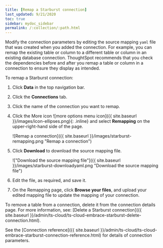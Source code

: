 ```yaml
---
title: [Remap a Starburst connection]
last_updated: 9/21/2020
toc: true
sidebar: mydoc_sidebar
permalink: /:collection/:path.html
---
```


Modify the connection parameters by editing the source mapping <code>yaml</code> file that was created when you added the connection. For example, you can remap the existing table or column to a different table or column in an existing database connection. ThoughtSpot recommends that you check the dependencies before and after you remap a table or column in a connection to ensure they display as intended.

To remap a Starburst connection:

1. Click **Data** in the top navigation bar.

2. Click the **Connections** tab.

3. Click the name of the connection you want to remap.

4. Click the More icon ![more options menu icon]({{ site.baseurl }}/images/icon-ellipses.png){: .inline} and select **Remapping** on the upper-right-hand side of the page.

   ![Remap a connection]({{ site.baseurl }}/images/starburst-remapping.png "Remap a connection")

5. Click **Download** to download the source mapping file.

   !["Download the source mapping file"]({{ site.baseurl }}/images/starburst-downloadyaml.png "Download the source mapping file")

6. Edit the file, as required, and save it.
<!--   ![Edit the yaml file]({{ site.baseurl }}/images/trino-yaml.png "Edit the yaml file") -->

7. On the Remapping page, click **Browse your files**, and upload your edited mapping file to update the mapping of your connection.


To remove a table from a connection, delete it from the connection details page. For more information, see: [Delete a Starburst connection]({{ site.baseurl }}/admin/ts-cloud/ts-cloud-embrace-starburst-delete-connection.html).

See the [Connection reference]({{ site.baseurl }}/admin/ts-cloud/ts-cloud-embrace-starburst-connection-reference.html) for details of connection parameters.

